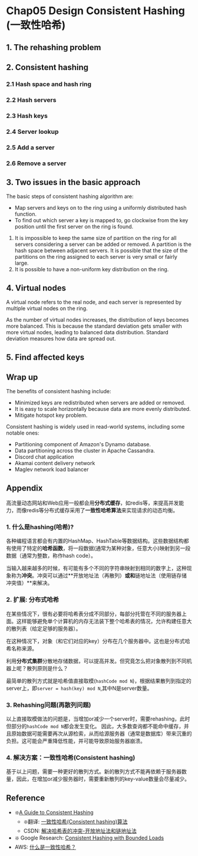 # Chap05 Design Consistent Hashing (一致性哈希)

## 1. The rehashing problem

## 2. Consistent hashing

### 2.1 Hash space and hash ring
### 2.2 Hash servers
### 2.3 Hash keys
### 2.4 Server lookup
### 2.5 Add a server
### 2.6 Remove a server

## 3. Two issues in the basic approach
The basic steps of consistent hashing algorithm are:
* Map servers and keys on to the ring using a uniformly distributed hash function.
* To find out which server a key is mapped to, go clockwise from the key position until the first server on the ring is found.

1. It is impossible to keep the same size of partition on the ring for all servers considering a server can be added or removed. A partition is the hash space between adjacent servers. It is possible that the size of the partitions on the ring assigned to each server is very small or fairly large.
2. It is possible to have a non-uniform key distribution on the ring.

## 4. Virtual nodes
A virtual node refers to the real node, and each server is represented by multiple virtual nodes on the ring.

As the number of virtual nodes increases, the distribution of keys becomes more balanced. This is because the standard deviation gets smaller with more virtual nodes, leading to balanced data distribution. Standard deviation measures how data are spread out.

## 5. Find affected keys

## Wrap up
The benefits of consistent hashing include:
* Minimized keys are redistributed when servers are added or removed.
* It is easy to scale horizontally because data are more evenly distributed.
* Mitigate hotspot key problem. 

Consistent hashing is widely used in read-world systems, including some notable ones:
* Partitioning component of Amazon's Dynamo database.
* Data partitioning across the cluster in Apache Cassandra.
* Discord chat application
* Akamai content delivery network
* Maglev network load balancer


## Appendix
高流量动态网站和Web应用一般都会用**分布式缓存**，如redis等，来提高并发能力，而像redis等分布式缓存采用了**一致性哈希算法**来实现请求的动态均衡。

### 1. 什么是hashing(哈希)?
各种编程语言都会有内置的HashMap、HashTable等数据结构。这些数据结构都有使用了特定的**哈希函数**，将一段数据(通常为某种对象，任意大小)映射到另一段数据（通常为整数，称作hash code）。

当输入越来越多的时候，有可能有多个不同的字符串映射到相同的数字上，这种现象称为**冲突**。冲突可以通过**开放地址法（再散列）**或和**链地址法（使用链存储冲突值）**来解决。

### 2. 扩展: 分布式哈希
在某些情况下，很有必要将哈希表分成不同部分，每部分托管在不同的服务器上面。这样能够避免单个计算机的内存无法装下整个哈希表的情况，允许构建任意大的散列表（给定足够的服务器）。

在这种情况下，对象（和它们对应的key）分布在几个服务器中。这也是分布式哈希名称来源。

利用**分布式集群**分散地存储数据，可以提高并发。但究竟怎么把对象散列到不同机器上呢？散列原则是什么？

最简单的散列方式就是哈希值直接取模(`hashCode mod N`)，根据结果散列到指定的server上，即`server = hash(key) mod N`,其中N是server数量。

### 3. Rehashing问题(再散列问题)
以上直接取模做法的问题是，当增加or减少一个server时，需要rehashing，此时但部分的`hashCode mod N`都会发生变化。
因此，大多数查询都不能命中缓存，并且原始数据可能需要再次从源检索，从而给源服务器（通常是数据库）带来沉重的负担。这可能会严重降低性能，并可能导致原始服务器崩溃。

### 4. 解决方案：一致性哈希(Consistent hashing)
基于以上问题，需要一种更好的散列方式。新的散列方式不能再依赖于服务器数量，因此，在增加or减少服务器时，需要重新散列的key-value数量会尽量减少。





## Reference
* ❇️[A Guide to Consistent Hashing](https://www.toptal.com/big-data/consistent-hashing)
  * ❇️翻译: [一致性哈希(Consistent hashing)算法](https://berryjam.github.io/2018/05/%E4%B8%80%E8%87%B4%E6%80%A7%E5%93%88%E5%B8%8C(Consistent-hashing)%E7%AE%97%E6%B3%95/)
  * CSDN: [解决哈希表的冲突-开放地址法和链地址法](https://blog.csdn.net/w_fenghui/article/details/2010387)
* ❇️ Google Research: [Consistent Hashing with Bounded Loads](https://research.google/blog/consistent-hashing-with-bounded-loads/)
* AWS: [什么是一致性哈希？](https://www.amazonaws.cn/en/knowledge/what-is-consistent-hashing/)

